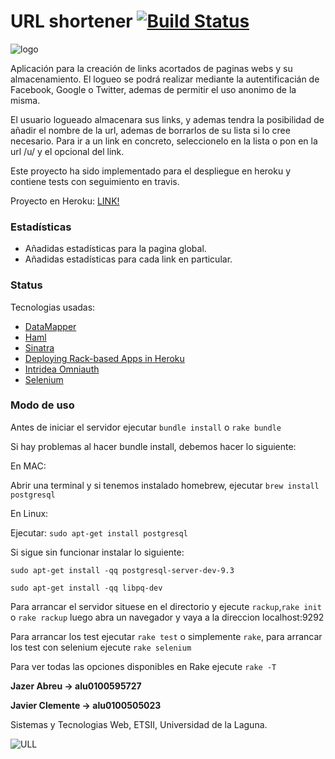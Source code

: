 # URL shortener [![Build Status](https://travis-ci.org/alu0100595727/sytw_practica5_estadisticas.svg?branch=master)](https://travis-ci.org/alu0100595727/sytw_practica5_estadisticas)

![logo](http://i1377.photobucket.com/albums/ah55/Jazer_Abreu/logo_zps1d404711.png)

Aplicación para la creación de links acortados de paginas webs y su almacenamiento. El logueo se podrá realizar mediante la autentificacián de Facebook, Google o Twitter, ademas de permitir el uso anonimo de la misma.

El usuario logueado almacenara sus links, y ademas tendra la posibilidad de añadir el nombre de la url, ademas de borrarlos de su lista si lo cree necesario. Para ir a un link en concreto, seleccionelo en la lista o pon en la url /u/ y el opcional del link.

Este proyecto ha sido implementado para el despliegue en heroku y contiene tests con seguimiento en travis.

Proyecto en Heroku: [LINK!](http://statssytw.herokuapp.com)

### Estadísticas

- Añadidas estadísticas para la pagina global.
- Añadidas estadísticas para cada link en particular.

### Status
Tecnologias usadas:
* [DataMapper](http://datamapper.org/getting-started.html)
* [Haml](http://haml.info/)
* [Sinatra](http://www.sinatrarb.com/)
* [Deploying Rack-based Apps in Heroku](https://devcenter.heroku.com/articles/rack)
* [Intridea Omniauth](https://github.com/intridea/omniauth)
* [Selenium](http://www.seleniumhq.org/)

### Modo de uso

Antes de iniciar el servidor ejecutar `bundle install` o `rake bundle`

Si hay problemas al hacer bundle install, debemos hacer lo siguiente:

En MAC:

Abrir una terminal y si tenemos instalado homebrew, ejecutar `brew install postgresql`

En Linux:

Ejecutar: `sudo apt-get install postgresql`

Si sigue sin funcionar instalar lo siguiente:

`sudo apt-get install -qq postgresql-server-dev-9.3`

`sudo apt-get install -qq libpq-dev`

Para arrancar el servidor situese en el directorio y ejecute `rackup`,`rake init` o `rake rackup` luego abra un navegador y vaya a la direccion localhost:9292

Para arrancar los test ejecutar `rake test` o simplemente `rake`, para arrancar los test con selenium ejecute `rake selenium`

Para ver todas las opciones disponibles en Rake ejecute `rake -T`

**Jazer Abreu -> alu0100595727**

**Javier Clemente -> alu0100505023**

Sistemas y Tecnologias Web, ETSII, Universidad de la Laguna.

![ULL](http://www.ull.es/Public/images/wull/logo.gif)
